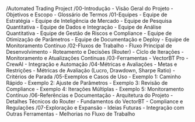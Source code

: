 
/Automated Trading Project
    /00-Introdução
        - Visão Geral do Projeto
        - Objetivos e Escopo
        - Glossário de Termos
    /01-Equipes
        - Equipe de Estratégia
        - Equipe de Inteligência de Mercado
        - Equipe de Pesquisa Quantitativa
        - Equipe de Dados e Integração
        - Equipe de Análise Quantitativa
        - Equipe de Gestão de Riscos e Compliance
        - Equipe de Otimização de Parâmetros
        - Equipe de Documentação e Deploy
        - Equipe de Monitoramento Contínuo
    /02-Fluxos de Trabalho
        - Fluxo Principal de Desenvolvimento
        - Roteamento e Decisões (Router)
        - Ciclo de Iterações
        - Monitoramento e Atualizações Contínuas
    /03-Ferramentas
        - VectorBT Pro
        - CrewAI
        - Integração e Automação
    /04-Métricas e Avaliações
        - Metas e Restrições
        - Métricas de Avaliação (Lucro, Drawdown, Sharpe Ratio)
        - Critérios de Parada
    /05-Exemplos e Casos de Uso
        - Exemplo 1: Caminho Rápido
        - Exemplo 2: Ajuste de Parâmetros
        - Exemplo 3: Revisão de Compliance
        - Exemplo 4: Iterações Múltiplas
        - Exemplo 5: Monitoramento Contínuo
    /06-Referências e Documentação
        - Arquitetura do Projeto
        - Detalhes Técnicos do Router
        - Fundamentos do VectorBT
        - Compliance e Regulações
    /07-Exploração e Expansão
        - Ideias Futuras
        - Integração com Outras Ferramentas
        - Melhorias no Fluxo de Trabalho
